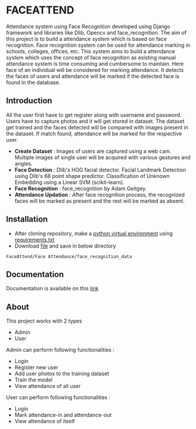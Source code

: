 

# FACEATTEND

Attendance system using Face Recognition developed using Django framework and libraries like Dlib, Opencv and face_recognition.
The aim of this project is to build a attendance system which is based on face recognition. Face 
recognition system can be used for attendance marking in 
schools, colleges, offices, etc. This system aims to build a 
attendance system which uses the concept of face recognition as 
existing manual attendance system is time consuming and 
cumbersome to maintain. Here face of 
an individual will be considered for marking attendance. 
It detects the faces of users and attendance will be marked if the detected 
face is found in the database. 



## Introduction

All the user first have to get register along with username and password. Users have to capture photos and it will get stored in dataset. The dataset get trained and the 
faces detected will be compared with images present in the dataset. If match found, attendance will be marked for the respective user. 

* **Create Dataset**  : Images of users are captured using a web cam. Multiple images of single user will be acquired with various gestures and angles.
* **Face Detection** : Dlib's HOG facial detector. Facial Landmark Detection using Dlib's 68 point shape predictor. Classification of Unknown Embedding using a Linear SVM (scikit-learn).
* **Face Recognition** : face_recognition by Adam Geitgey.
* **Attendance Updation** : After face recognition process, the recognized faces will be marked as present and the rest will be marked as absent.

## Installation

* After cloning repository, make a [python virtual environment](https://packaging.python.org/en/latest/guides/installing-using-pip-and-virtual-environments/) using [requirements.txt](https://requirements-txt.readthedocs.io/en/latest/)
* Download [file](https://drive.google.com/uc?export=download&id=1HzO-rnEqgkZ6tLt48yWhYgHk1_zOIYhf) and save in below directory
```
FaceAttend/Face Attendance/face_recognition_data
```
## Documentation

Documentation is available on this [link](https://drive.google.com/drive/folders/1VUP90cYxWo_D2EGDxciO5Dg4uS7H_WFe?usp=sharing)
## About

This project works with 2 types
* Admin 
* User

Admin can perform following functionalities : 
* Login
* Register new user
* Add user photos to the training dataset
* Train the model 
* View attendance of all user


User can perform following functionalities :
* Login
* Mark attendance-in and attendance-out  
* View attendance of itself

